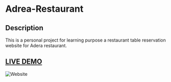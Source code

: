 # Adrea-Restaurant

## Description

This is a personal project for learning purpose a restaurant table reservation website for Adera restaurant.

## <a href="https://adrea-restaurant-website.vercel.app/" target="_blank">LIVE DEMO</a>

![Website](https://github.com/Denver44/responsive-website-projects/blob/master/AdreaRestaurantWebPage/Images/Mockup%20Example%20-%20Project%201.jpg "Website")
